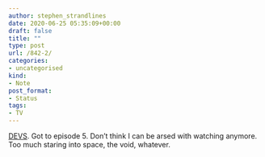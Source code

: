 ```yaml
---
author: stephen_strandlines
date: 2020-06-25 05:35:09+00:00
draft: false
title: ""
type: post
url: /842-2/
categories:
- uncategorised
kind:
- Note
post_format:
- Status
tags:
- TV
---
```


[DEVS](https://www.bbc.co.uk/iplayer/episodes/p087gj19/devs). Got to episode 5. Don’t think I can be arsed with watching anymore. Too much staring into space, the void, whatever.

